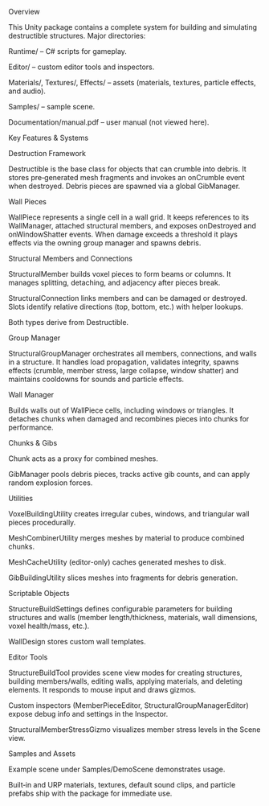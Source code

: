 Overview

This Unity package contains a complete system for building and simulating destructible structures. Major directories:

Runtime/ – C\# scripts for gameplay.

Editor/ – custom editor tools and inspectors.

Materials/, Textures/, Effects/ – assets (materials, textures, particle effects, and audio).

Samples/ – sample scene.

Documentation/manual.pdf – user manual (not viewed here).

Key Features & Systems

Destruction Framework

Destructible is the base class for objects that can crumble into debris. It stores pre‑generated mesh fragments and invokes an onCrumble event when destroyed. Debris pieces are spawned via a global GibManager. 

Wall Pieces

WallPiece represents a single cell in a wall grid. It keeps references to its WallManager, attached structural members, and exposes onDestroyed and onWindowShatter events. When damage exceeds a threshold it plays effects via the owning group manager and spawns debris. 

Structural Members and Connections

StructuralMember builds voxel pieces to form beams or columns. It manages splitting, detaching, and adjacency after pieces break.

StructuralConnection links members and can be damaged or destroyed. Slots identify relative directions (top, bottom, etc.) with helper lookups.

Both types derive from Destructible.

Group Manager

StructuralGroupManager orchestrates all members, connections, and walls in a structure. It handles load propagation, validates integrity, spawns effects (crumble, member stress, large collapse, window shatter) and maintains cooldowns for sounds and particle effects. 

Wall Manager

Builds walls out of WallPiece cells, including windows or triangles. It detaches chunks when damaged and recombines pieces into chunks for performance.

Chunks & Gibs

Chunk acts as a proxy for combined meshes.

GibManager pools debris pieces, tracks active gib counts, and can apply random explosion forces. 

Utilities

VoxelBuildingUtility creates irregular cubes, windows, and triangular wall pieces procedurally.

MeshCombinerUtility merges meshes by material to produce combined chunks. 

MeshCacheUtility (editor-only) caches generated meshes to disk.

GibBuildingUtility slices meshes into fragments for debris generation.

Scriptable Objects

StructureBuildSettings defines configurable parameters for building structures and walls (member length/thickness, materials, wall dimensions, voxel health/mass, etc.). 

WallDesign stores custom wall templates.

Editor Tools

StructureBuildTool provides scene view modes for creating structures, building members/walls, editing walls, applying materials, and deleting elements. It responds to mouse input and draws gizmos.

Custom inspectors (MemberPieceEditor, StructuralGroupManagerEditor) expose debug info and settings in the Inspector.

StructuralMemberStressGizmo visualizes member stress levels in the Scene view.

Samples and Assets

Example scene under Samples/DemoScene demonstrates usage.

Built‑in and URP materials, textures, default sound clips, and particle prefabs ship with the package for immediate use.  
